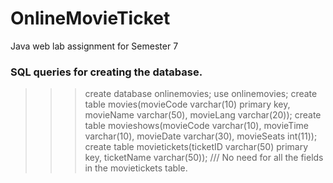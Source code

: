 # OnlineMovieTicket
Java web lab assignment for Semester 7


### SQL queries for creating the database.

>>> create database onlinemovies;
>>> use onlinemovies;
>>> create table movies(movieCode varchar(10) primary key, movieName varchar(50), movieLang varchar(20));
>>> create table movieshows(movieCode varchar(10), movieTime varchar(10), movieDate varchar(30), movieSeats int(11));
>>> create table movietickets(ticketID varchar(50) primary key, ticketName varchar(50));
>>> /// No need for all the fields in the movietickets table.
